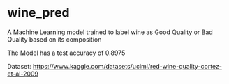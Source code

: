# wine_pred
A Machine Learning model trained to label wine as Good Quality or Bad Quality based on its composition

The Model has a test accuracy of 0.8975

Dataset: https://www.kaggle.com/datasets/uciml/red-wine-quality-cortez-et-al-2009
